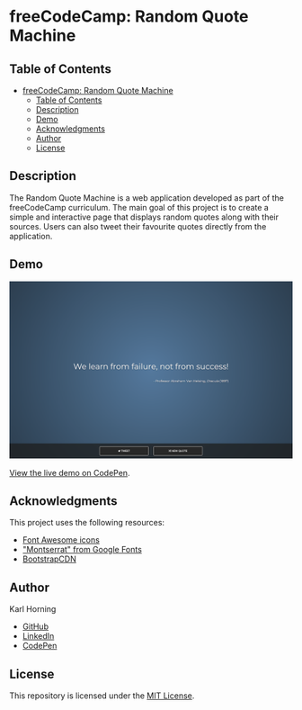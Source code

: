 # freeCodeCamp: Random Quote Machine

## Table of Contents

- [freeCodeCamp: Random Quote Machine](#freecodecamp-random-quote-machine)
  - [Table of Contents](#table-of-contents)
  - [Description](#description)
  - [Demo](#demo)
  - [Acknowledgments](#acknowledgments)
  - [Author](#author)
  - [License](#license)

## Description

The Random Quote Machine is a web application developed as part of the freeCodeCamp curriculum. The main goal of this project is to create a simple and interactive page that displays random quotes along with their sources. Users can also tweet their favourite quotes directly from the application.

## Demo

![Preview Image](./src/img/preview.png)

[View the live demo on CodePen](https://codepen.io/karlhorning/pen/zKewaN).

## Acknowledgments

This project uses the following resources:

- [Font Awesome icons](https://fontawesome.com/icons)
- ["Montserrat" from Google Fonts](https://fonts.google.com/specimen/Montserrat)
- [BootstrapCDN](https://www.bootstrapcdn.com/)

## Author

Karl Horning

- [GitHub](https://github.com/Karl-Horning/)
- [LinkedIn](https://www.linkedin.com/in/karl-horning/)
- [CodePen](https://codepen.io/karlhorning)

## License

This repository is licensed under the [MIT License](LICENSE).
